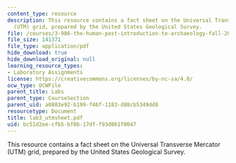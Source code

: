```yaml
---
content_type: resource
description: This resource contains a fact sheet on the Universal Transverse Mercator
  (UTM) grid, prepared by the United States Geological Survey.
file: /courses/3-986-the-human-past-introduction-to-archaeology-fall-2006/bc51d2eecfb5bf0b17dff93d061f0047_lab3_utmsheet.pdf
file_size: 141371
file_type: application/pdf
hide_download: true
hide_download_original: null
learning_resource_types:
- Laboratory Assignments
license: https://creativecommons.org/licenses/by-nc-sa/4.0/
ocw_type: OCWFile
parent_title: Labs
parent_type: CourseSection
parent_uid: a0803e92-b199-f46f-1183-d88cb5349dd8
resourcetype: Document
title: lab3_utmsheet.pdf
uid: bc51d2ee-cfb5-bf0b-17df-f93d061f0047
---
```

This resource contains a fact sheet on the Universal Transverse Mercator (UTM) grid, prepared by the United States Geological Survey.